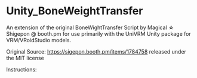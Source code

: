 # Unity_BoneWeightTransfer
An extension of the original BoneWightTransfer Script by Magical ☆ Shigepon @ booth.pm for use primarily with the UniVRM Unity package for VRM/VRoidStudio models.

Original Source: https://sigepon.booth.pm/items/1784758 released under the MIT license

Instructions:
  
  
  
